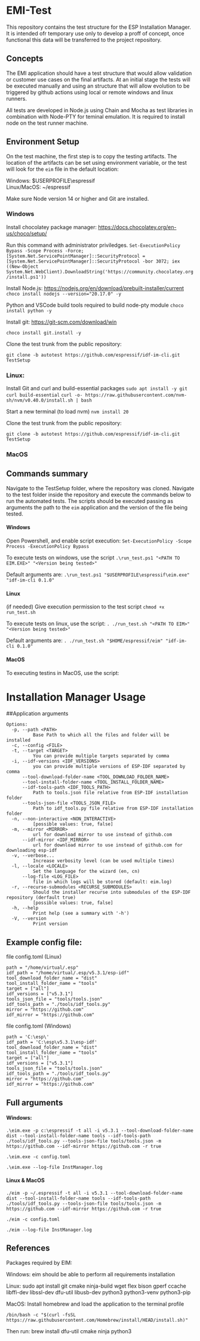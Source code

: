 # EMI-Test

This repository contains the test structure for the ESP Installation Manager.  
It is intended ofr temporary use only to develop a proff of concept, once functional this data will be transferred to the project repository.


## Concepts

The EMI application should have a test structure that would allow validation or customer use cases on the final artifacts. At an initial stage
the tests will be executed manually and using an structure that will allow evolution to be triggered by github actions using local or remote windows and linux runners.

All tests are developed in Node.js using Chain and Mocha as test libraries in combination with Node-PTY for teminal emulation. It is required to install node on the test runner machine.


## Environment Setup

On the test machine, the first step is to copy the testing artifacts. The location of the artifacts can be set using environment variable, or the test will look for the `eim` file in the default location:

Windows: $USERPROFILE\espressif\
Linux/MacOS: ~/espressif

Make sure Node version 14 or higher and Git are installed.

### Windows

Install chocolatey package manager:
https://docs.chocolatey.org/en-us/choco/setup/

Run this command with administrator priviledges.
`Set-ExecutionPolicy Bypass -Scope Process -Force; [System.Net.ServicePointManager]::SecurityProtocol = [System.Net.ServicePointManager]::SecurityProtocol -bor 3072; iex ((New-Object System.Net.WebClient).DownloadString('https://community.chocolatey.org/install.ps1'))`


Install Node.js:
https://nodejs.org/en/download/prebuilt-installer/current
`choco install nodejs --version="20.17.0" -y`

Python and VSCode build tools required to build node-pty module
`choco install python -y`

Install git:
https://git-scm.com/download/win

`choco install git.install -y`

Clone the test trunk from the public repository:

`git clone -b autotest https://github.com/espressif/idf-im-cli.git TestSetup`

### Linux:

Install Git and curl and build-essential packages
`sudo apt install -y git curl build-essential`
`curl -o- https://raw.githubusercontent.com/nvm-sh/nvm/v0.40.0/install.sh | bash`

Start a new terminal (to load nvm)
`nvm install 20`

Clone the test trunk from the public repository:

`git clone -b autotest https://github.com/espressif/idf-im-cli.git TestSetup`


### MacOS




## Commands summary

Navigate to the TestSetup folder, where the repository was cloned.
Navigate to the test folder inside the repository and execute the commands below to run the automated tests. 
The scripts should be executed passing as arguments the path to the `eim` application and the version of the file being tested.

#### Windows

Open Powershell, and enable script execution:
`Set-ExecutionPolicy -Scope Process -ExecutionPolicy Bypass`

To execute tests on windows, use the script
`.\run_test.ps1 "<PATH TO EIM.EXE>" "<Version being tested>"`

Default arguments are:
`.\run_test.ps1 "$USERPROFILE\espressif\eim.exe" "idf-im-cli 0.1.0"`

#### Linux

(if needed) Give execution permission to the test script
`chmod +x run_test.sh`

To execute tests on linux, use the script:
`. ./run_test.sh "<PATH TO EIM>" "<Version being tested>"`

Default arguments are:
`. ./run_test.sh "$HOME/espressif/eim" "idf-im-cli 0.1.0"`


#### MacOS

To executing testins in MacOS, use the script:

<TODO>



# Installation Manager Usage

##Application arguments
```
Options:
  -p, --path <PATH>
          Base Path to which all the files and folder will be installed
  -c, --config <FILE>
  -t, --target <TARGET>
          You can provide multiple targets separated by comma
  -i, --idf-versions <IDF_VERSIONS>
          you can provide multiple versions of ESP-IDF separated by comma
      --tool-download-folder-name <TOOL_DOWNLOAD_FOLDER_NAME>
      --tool-install-folder-name <TOOL_INSTALL_FOLDER_NAME>
      --idf-tools-path <IDF_TOOLS_PATH>
          Path to tools.json file relative from ESP-IDF installation folder
      --tools-json-file <TOOLS_JSON_FILE>
          Path to idf_tools.py file relative from ESP-IDF installation folder
  -n, --non-interactive <NON_INTERACTIVE>
          [possible values: true, false]
  -m, --mirror <MIRROR>
          url for download mirror to use instead of github.com
      --idf-mirror <IDF_MIRROR>
          url for download mirror to use instead of github.com for downloading esp-idf
  -v, --verbose...
          Increase verbosity level (can be used multiple times)
  -l, --locale <LOCALE>
          Set the language for the wizard (en, cn)
      --log-file <LOG_FILE>
          file in which logs will be stored (default: eim.log)
  -r, --recurse-submodules <RECURSE_SUBMODULES>
          Should the installer recurse into submodules of the ESP-IDF repository (derfault true) 
          [possible values: true, false]
  -h, --help
          Print help (see a summary with '-h')
  -V, --version
          Print version
```

## Example config file:

file config.toml (Linux)
```
path = "/home/virtual/.esp"
idf_path = "/home/virtual/.esp/v5.3.1/esp-idf"
tool_download_folder_name = "dist"
tool_install_folder_name = "tools"
target = ["all"]
idf_versions = ["v5.3.1"]
tools_json_file = "tools/tools.json"
idf_tools_path = "./tools/idf_tools.py"
mirror = "https://github.com"
idf_mirror = "https://github.com"
```

file config.toml (Windows)
```
path = 'C:\esp\'
idf_path = 'C:\esp\v5.3.1\esp-idf'
tool_download_folder_name = "dist"
tool_install_folder_name = "tools"
target = ["all"]
idf_versions = ["v5.3.1"]
tools_json_file = "tools/tools.json"
idf_tools_path = "./tools/idf_tools.py"
mirror = "https://github.com"
idf_mirror = "https://github.com"
```

## Full arguments

#### Windows:
`.\eim.exe -p c:\espressif -t all -i v5.3.1 --tool-download-folder-name dist --tool-install-folder-name tools --idf-tools-path ./tools/idf_tools.py --tools-json-file tools/tools.json -m https://github.com --idf-mirror https://github.com -r true`

`.\eim.exe -c config.toml`

`.\eim.exe --log-file InstManager.log`


#### Linux & MacOS

`./eim -p ~/.espressif -t all -i v5.3.1 --tool-download-folder-name dist --tool-install-folder-name tools --idf-tools-path ./tools/idf_tools.py --tools-json-file tools/tools.json -m https://github.com --idf-mirror https://github.com -r true`

`./eim -c config.toml`

`./eim --log-file InstManager.log`


## References

Packages required by EIM:

Windows: eim should be able to perform all requirements installation

Linux: sudo apt install git cmake ninja-build wget flex bison gperf ccache libffi-dev libssl-dev dfu-util libusb-dev python3 python3-venv python3-pip

MacOS:
Install homebrew and load the application to the terminal profile

`/bin/bash -c "$(curl -fsSL https://raw.githubusercontent.com/Homebrew/install/HEAD/install.sh)"`

Then run: brew install dfu-util cmake ninja python3

